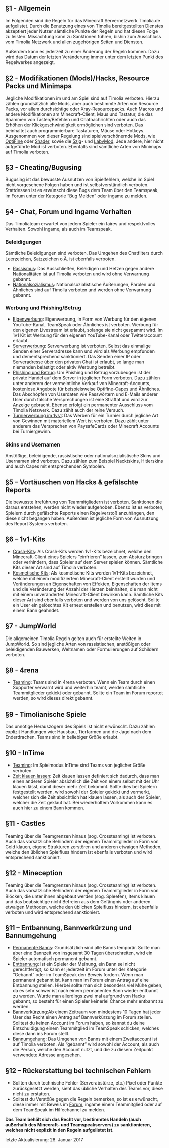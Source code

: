 ## §1 - Allgemein
Im Folgenden sind die Regeln für das Minecraft Servernetzwerk Timolia.de aufgelistet. Durch die Benutzung eines von Timolia bereitgestellten Dienstes akzeptiert jeder Nutzer sämtliche
Punkte der Regeln und hat diesen Folge zu leisten. Missachtung kann zu Sanktionen führen, bishin zum Ausschluss vom Timolia Netzwerk und allen zugehörigen Seiten und Diensten.

Außerdem kann es jederzeit zu einer Änderung der Regeln kommen. Dazu wird das Datum der letzten Veränderung immer unter dem letzten Punkt des Regelwerkes angezeigt.

## §2 - Modifikationen (Mods)/Hacks, Resource Packs und Minimaps
Jegliche Modifikationen im und am Spiel sind auf Timolia verboten. Hierzu zählen grundsätzlich alle Mods, aber auch bestimmte Arten von Resource Packs, vor allem durchsichtige oder 
Xray-Resourcepacks. Auch Macros und andere Modifikationen am Minecraft-Client, Maus und Tastatur, die das Spammen von Tasten/Befehlen und Chatnachrichten oder auch das Erhöhen der 
Klickgeschwindigkeit ermöglichen sind verboten. Das beinhaltet auch programmierbare Tastaturen, Mäuse oder Hotkeys.
Ausgenommen von dieser Regelung sind spielverschönernde Mods, wie [OptiFine](http://optifine.net/home.php) oder [Shader](https://www.google.de/#q=Minecraft+Shader),
sowie die [5zig](http://5zig.eu/)- und [LabyMod](http://www.labymod.net/). Jede andere, hier nicht aufgeführte Mod ist verboten. Ebenfalls sind sämtliche Arten von Minimaps auf Timolia verboten.

## §3 - Cheating/Bugusing
Bugusing ist das bewusste Ausnutzen von Spielfehlern, welche im Spiel nicht vorgesehene Folgen haben und ist selbstverständlich verboten.
Stattdessen ist es erwünscht diese Bugs dem Team über den Teamspeak, im Forum unter der Kategorie “Bug Melden” oder ingame zu melden.

## §4 - Chat, Forum und Ingame Verhalten
Das Timoliateam erwartet von jedem Spieler ein faires und respektvolles Verhalten. Sowohl ingame, als auch im Teamspeak.

### Beleidigungen
Sämtliche Beleidigungen sind verboten. Das Umgehen des Chatfilters durch Leerzeichen, Satzzeichen o.Ä. ist ebenfalls verboten.

- <u>Rassismus</u>: Das Ausschließen, Beleidigen und Hetzen gegen andere Nationalitäten ist auf Timolia verboten und wird ohne Verwarnung gebannt.
- <u>Nationalsozialismus</u>: Nationalsozialistische Äußerungen, Parolen und Ähnliches sind auf Timolia verboten und werden ohne Verwarnung gebannt.

### Werbung und Phishing/Betrug
- <u>Eigenwerbung</u>: Eigenwerbung, in Form von Werbung für den eigenen YouTube-Kanal, TeamSpeak oder Ähnliches ist verboten. Werbung für den eigenen Livestream ist erlaubt, solange sie nicht gespammt wird. 
Im 1v1 Kit ist Werbung für den eigenen YouTube-Kanal oder Twitteraccount erlaubt.
- <u>Serverwerbung</u>: Serverwerbung ist verboten. Selbst das einmalige Senden einer Serveradresse kann und wird als Werbung empfunden und dementsprechend sanktioniert. 
Das Senden einer IP oder Serveradresse über den privaten Chat ist erlaubt, so lange man niemanden belästigt oder aktiv Werbung betreibt.
- <u>Phishing und Betrug</u>: Um Phishing und Betrug vorzubeugen ist der private Handel auf dem Server in jeglicher Form verboten. 
Dazu zählen unter anderem der vermeintliche Verkauf von Minecraft-Accounts, kostenlose Angebote für beispielsweise Optifine-Capes und Ähnliches.
Das Abschöpfen von Userdaten wie Passwörtern und E-Mails anderer User durch falsche Versprechungen ist eine Straftat und wird zur Anzeige gebracht. Ebenso erfolgt ein permanenter Ausschluss vom Timolia Netzwerk. 
Dazu zählt auch der reine Versuch.
- <u>Turnierwerbung im 1vs1</u>: Das Werben für ein Turnier durch jegliche Art von Gewinnen mit materiellem Wert ist verboten. Dazu zählt unter anderem das Versprechen von PaysafeCards oder Minecraft Accounts bei Turniergewinn.

### Skins und Usernamen
Anstößige, beleidigende, rassistische oder nationalsozialistische Skins und Usernamen sind verboten. Dazu zählen zum Beispiel Nacktskins, Hitlerskins und auch Capes mit entsprechenden Symbolen.

## §5 – Vortäuschen von Hacks & gefälschte Reports
Die bewusste Irreführung von Teammitgliedern ist verboten. Sanktionen die daraus entstehen, werden nicht wieder aufgehoben.
Ebenso ist es verboten, Spielern durch gefälschte Reports einen Regelverstoß anzuhängen, den diese nicht begangen haben. Außerdem ist jegliche Form von Ausnutzung des Report Systems verboten.

## §6 – 1v1-Kits
- <u>Crash-Kits</u>: Als Crash-Kits werden 1v1-Kits bezeichnet, welche den Minecraft-Client eines Spielers “einfrieren” lassen, zum Absturz bringen oder verhindern, dass Spieler auf dem Server spielen können. 
Sämtliche Kits dieser Art sind auf Timolia verboten.
- <u>Kosmetische Kits</u>:
Als kosmetische Kits werden 1v1-Kits bezeichnet, welche mit einem modifiziertem Minecraft-Client erstellt wurden und Veränderungen an Eigenschaften von Effekten, Eigenschaften der Items und die Veränderung 
der Anzahl der Herzen beinhalten, die man nicht mit einem unveränderten Minecraft-Client bewirken kann. Sämtliche Kits dieser Art sind ebenfalls verboten und werden von uns gelöscht. 
Sollte ein User ein gelöschtes Kit erneut erstellen und benutzen, wird dies mit einem Bann geahndet.

## §7 - JumpWorld
Die allgemeinen Timolia Regeln gelten auch für erstellte Welten in JumpWorld. So sind jegliche Arten von rassistischen, anstößigen oder beleidigenden Bauwerken, Weltnamen oder Formulierungen auf Schildern verboten.

## §8 - 4rena
- <u>Teaming</u>: Teams sind in 4rena verboten. Wenn ein Team durch einen Supporter verwarnt wird und weiterhin teamt, werden sämtliche Teammitglieder gekickt oder gebannt. Sollte ein Team im Forum reportet werden,
so wird dieses direkt gebannt.

## §9 - Timolianische Spiele
Das unnötige Herauszögern des Spiels ist nicht erwünscht. Dazu zählen explizit Handlungen wie: Hausbau, Tierfarmen und die Jagd nach dem Enderdrachen. Teams sind in beliebiger Größe erlaubt.

## §10 - InTime
- <u>Teaming</u>: Im Spielmodus InTime sind Teams von jeglicher Größe verboten.
- <u>Zeit klauen lassen</u>: Zeit klauen lassen definiert sich dadurch, dass man einen anderen Spieler absichtlich die Zeit von einem selbst mit der Uhr klauen lässt, damit dieser mehr Zeit bekommt.
Sollte dies bei Spielern festgestellt werden, wird sowohl der Spieler gekickt und vermerkt, welcher sich die Zeit absichtlich hat klauen lassen, als auch der Spieler, welcher die Zeit geklaut hat. 
Bei wiederholtem Vorkommen kann es auch hier zu einem Bann kommen.

## §11 - Castles
Teaming über die Teamgrenzen hinaus (sog. Crossteaming) ist verboten. Auch das vorsätzliche Behindern der eigenen Teammitglieder in Form von Gold klauen, eigene Strukturen zerstören und anderen etwaigen Methoden, 
welche den üblichen Spielfluss hindern ist ebenfalls verboten und wird entsprechend sanktioniert.

## §12 - Mineception
Teaming über die Teamgrenzen hinaus (sog. Crossteaming) ist verboten. Auch das vorsätzliche Behindern der eigenen Teammitglieder in Form von Blöcken, die unter ihnen abgebaut werden 
(sog. Spleefen), Items klauen und das beabsichtige nicht Befreien aus dem Gefängnis oder anderen etwaigen Methoden, welche den üblichen Spielfluss hindern, 
ist ebenfalls verboten und wird entsprechend sanktioniert.

## §11 – Entbannung, Bannverkürzung und Bannumgehung
- <u>Permanente Banns</u>: Grundsätzlich sind alle Banns temporär. Sollte man aber eine Bannzeit von insgesamt 30 Tagen überschreiten, wird ein Spieler automatisch permanent gebannt.
- <u>Entbannung</u>: Ist ein Spieler der Meinung, ein Bann sei nicht gerechtfertigt, so kann er jederzeit im Forum unter der Kategorie “Gebannt” oder im TeamSpeak den Beweis fordern. Wenn man permanent gebannt ist,
 kann man im Forum einen Antrag auf eine Entbannung stellen. Hierbei sollte man sich besonders viel Mühe geben, da es sehr schwer ist nach einem permanenten Bann wieder entbannt zu werden. 
 Wurde man allerdings zwei mal aufgrund von Hacks gebannt, so besteht für einen Spieler keinerlei Chance mehr entbannt zu werden.
- <u>Bannverkürzung</u>:Ab einem Zeitraum von mindestens 10 Tagen hat jeder User das Recht einen Antrag auf Bannverkürzung im Forum stellen. Solltest du keinen Account im Forum haben,
 so kannst du deine Entschuldigung einem Teammitglied im TeamSpeak schicken, welches diese dann ins Forum stellt.
- <u>Bannumgehung</u>: Das Umgehen von Banns mit einem Zweitaccount ist auf Timolia verboten. Als “gebannt” wird sowohl der Account, als auch die Person, welche den Account nutzt, und die zu diesem Zeitpunkt verwendete Adresse angesehen.

## §12 – Rückerstattung bei technischen Fehlern
- Sollten durch technische Fehler (Serverabstürze, etc.) Pixel oder Punkte zurückgesetzt werden, sieht das übliche Verhalten des Teams vor, diese nicht zu erstatten. 
- Solltest du Verstöße gegen die Regeln bemerken, so ist es erwünscht, diese immer mit Beweis im [Forum](http://timolia.de), ingame einem Teammitglied oder auf dem TeamSpeak im Hilfechannel zu melden.


<strong>Das Team behält sich das Recht vor, bestimmtes Handeln (auch außerhalb des Minecraft- und Teamspeakservers) zu sanktionieren, welches nicht explizit in den Regeln aufgelistet ist.</strong>

letzte Aktualisierung: 28. Januar 2017
